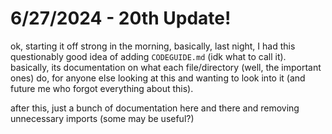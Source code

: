 # 6/27/2024 - 20th Update!

ok, starting it off strong in the morning, basically, last night, I had this questionably good idea of adding `CODEGUIDE.md` (idk what to call it). basically, its documentation on what each file/directory (well, the important ones) do, for anyone else looking at this and wanting to look into it (and future me who forgot everything about this). 

after this, just a bunch of documentation here and there and removing unnecessary imports (some may be useful?)